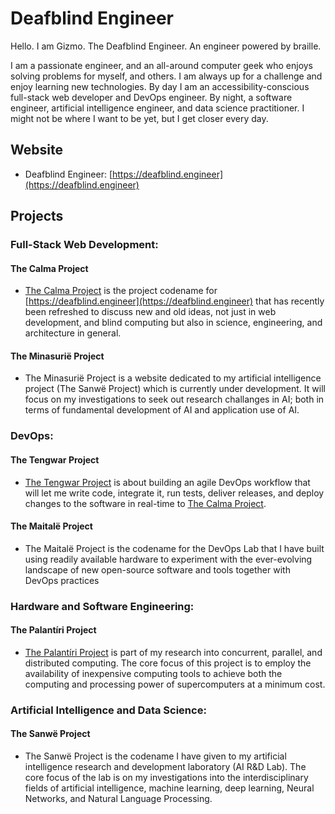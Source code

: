# Deafblind Engineer

Hello. I am Gizmo. The Deafblind Engineer. An engineer powered by braille.

I am a passionate engineer, and an all-around computer geek who enjoys solving problems for myself, and others. I am always up for a challenge and enjoy learning new technologies. By day I am an accessibility-conscious full-stack web developer and DevOps engineer. By night, a software engineer, artificial intelligence engineer, and data science practitioner. I might not be where I want to be yet, but I get closer every day.

## Website
* Deafblind Engineer: [https://deafblind.engineer](https://deafblind.engineer)

## Projects

### Full-Stack Web Development:

#### The Calma Project

* [The Calma Project](https://deafblind.engineer/pages/project/the-calma-project) is the project codename for [https://deafblind.engineer](https://deafblind.engineer) that has recently been refreshed to discuss new and old ideas, not just in web development, and blind computing but also in science, engineering, and architecture in general.

#### The Minasurië Project

* The Minasurië Project is a website dedicated to my artificial intelligence project (The Sanwë Project) which is currently under development. It will focus on my investigations to seek out research challanges in AI; both in terms of fundamental development of AI and application use of AI.

### DevOps:

#### The Tengwar Project

* [The Tengwar Project](https://deafblind.engineer/pages/project/the-tengwar-project) is about building an agile DevOps workflow that will let me write code, integrate it, run tests, deliver releases, and deploy changes to the software in real-time to [The Calma Project](https://deafblind.engineer/pages/project/the-calma-project).

#### The Maitalë Project

* The Maitalë Project is the codename for the DevOps Lab that I have built using readily available hardware to experiment with the ever-evolving landscape of new open-source software and tools together with DevOps practices

### Hardware and Software Engineering:

#### The Palantíri Project

* [The Palantíri Project](https://deafblind.engineer/pages/project/the-palantiri-project) is part of my research into concurrent, parallel, and distributed computing. The core focus of this project is to employ the availability of inexpensive computing tools to achieve both the computing and processing power of supercomputers at a minimum cost.

### Artificial Intelligence and Data Science:

#### The Sanwë Project

* The Sanwë Project is the codename I have given to my artificial intelligence research and development laboratory (AI R&D Lab). The core focus of the lab is on my investigations into the interdisciplinary fields of artificial intelligence, machine learning, deep learning, Neural Networks, and Natural Language Processing.

